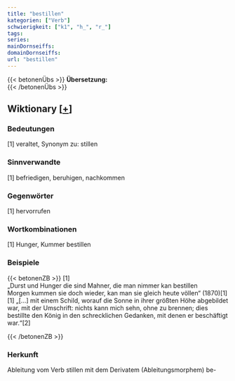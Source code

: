```yaml
---
title: "bestillen"
kategorien: ["Verb"]
schwierigkeit: ["k1", "h_", "r_"]
tags:
series:
mainDornseiffs:
domainDornseiffs:
url: "bestillen"
---
```


{{< betonenÜbs >}}
**Übersetzung:**  
{{< /betonenÜbs >}}

## Wiktionary [[+](https://de.wiktionary.org/wiki/bestillen)]

### Bedeutungen
[1] veraltet, Synonym zu: stillen  

### Sinnverwandte
[1] befriedigen, beruhigen, nachkommen  

### Gegenwörter
[1] hervorrufen  

### Wortkombinationen
[1] Hunger, Kummer bestillen  

### Beispiele
{{< betonenZB >}}
[1]  
„Durst und Hunger die sind Mahner, die man nimmer kan bestillen  
Morgen kummen sie doch wieder, kan man sie gleich heute völlen“ (1870)[1]  
[1] „[…] mit einem Schild, worauf die Sonne in ihrer größten Höhe abgebildet war, mit der Umschrift: nichts kann mich sehn, ohne zu brennen; dies bestillte den König in den schrecklichen Gedanken, mit denen er beschäftigt war.“[2]  

{{< /betonenZB >}}
### Herkunft
Ableitung vom Verb stillen mit dem Derivatem (Ableitungsmorphem) be-  


